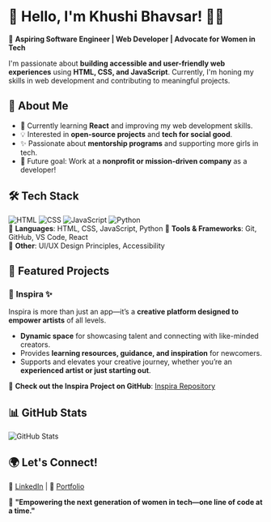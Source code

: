 # 🌟 Hello, I'm Khushi Bhavsar! 👩‍💻  

🚀 **Aspiring Software Engineer | Web Developer | Advocate for Women in Tech**  

I'm passionate about **building accessible and user-friendly web experiences** using **HTML, CSS, and JavaScript**. Currently, I'm honing my skills in web development and contributing to meaningful projects.  

## 🔹 About Me  
- 🌱 Currently learning **React** and improving my web development skills.  
- 💡 Interested in **open-source projects** and **tech for social good**.  
- ✨ Passionate about **mentorship programs** and supporting more girls in tech.  
- 🎯 Future goal: Work at a **nonprofit or mission-driven company** as a developer!  

## 🛠 Tech Stack  
![HTML](https://img.shields.io/badge/HTML5-%23E34F26.svg?&style=for-the-badge&logo=html5&logoColor=fff) ![CSS](https://img.shields.io/badge/CSS3-%231572B6.svg?&style=for-the-badge&logo=css3&logoColor=fff) ![JavaScript](https://img.shields.io/badge/JavaScript-%23F7DF1E.svg?&style=for-the-badge&logo=javascript&logoColor=black) ![Python](https://img.shields.io/badge/Python-%2314354C.svg?&style=for-the-badge&logo=python&logoColor=white)    
🔹 **Languages**: HTML, CSS, JavaScript, Python
🔹 **Tools & Frameworks**: Git, GitHub, VS Code, React  
🔹 **Other**: UI/UX Design Principles, Accessibility  

## 📌 Featured Projects  
### 🎨 **Inspira** ✨  
Inspira is more than just an app—it’s a **creative platform designed to empower artists** of all levels.  
- **Dynamic space** for showcasing talent and connecting with like-minded creators.  
- Provides **learning resources, guidance, and inspiration** for newcomers.  
- Supports and elevates your creative journey, whether you’re an **experienced artist or just starting out**.

🔗 **Check out the Inspira Project on GitHub**: [Inspira Repository](https://github.com/khushibhavsar/inspira)

## 📊 GitHub Stats  
![GitHub Stats](https://github-readme-stats.vercel.app/api?username=khushibhavsar&show_icons=true&count_private=true&hide=prs&hide_title=true&theme=radical)  

## 🌍 Let's Connect!  
💼 [LinkedIn](https://www.linkedin.com/in/khushi-bhavsar/) | 📝 [Portfolio](https://bhavsarkhushi08.wixsite.com/website) 

📌 **"Empowering the next generation of women in tech—one line of code at a time."**  

<!--
**khushibhavsar/khushibhavsar** is a ✨ _special_ ✨ repository because its `README.md` (this file) appears on your GitHub profile.

Here are some ideas to get you started:

- 🔭 I’m currently working on ...
- 🌱 I’m currently learning ...
- 👯 I’m looking to collaborate on ...
- 🤔 I’m looking for help with ...
- 💬 Ask me about ...
- 📫 How to reach me: ...
- 😄 Pronouns: ...
- ⚡ Fun fact: ...
-->

